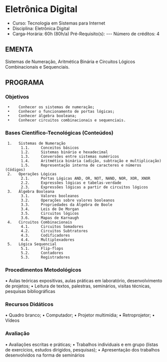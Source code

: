 # Eletrônica Digital 

* Curso: Tecnologia em Sistemas para Internet
* Disciplina: Eletrônica Digital                                                          
* Carga-Horária: 60h (80h/a)
    Pré-Requisito(s): ---                                                                     Número de créditos: 4

## EMENTA

Sistemas de Numeração, Aritmética Binária e Circuitos Lógicos Combinacionais e Sequenciais.

## PROGRAMA
### Objetivos

     •    Conhecer os sistemas de numeração;
     •    Conhecer o funcionamento de portas lógicas;
     •    Conhecer álgebra booleana;
     •    Conhecer circuitos combinacionais e sequenciais.

### Bases Científico-Tecnológicas (Conteúdos)

     1.   Sistemas de Numeração
           1.1.     Conceitos básicos
           1.2.     Sistemas binário e hexadecimal
           1.3.     Conversões entre sistemas numéricos
           1.4.     Aritmética binária (adição, subtração e multiplicação)
           1.5.     Representação interna de caracteres e números (Códigos)
     2.   Operações Lógicas
           2.1.     Portas Lógicas AND, OR, NOT, NAND, NOR, XOR, XNOR
           2.2.     Expressões lógicas e tabelas-verdade
           2.3.     Expressões lógicas a partir de circuitos lógicos
     3.   Álgebra Booleana
           3.1.     Valores booleanos
           3.2.     Operações sobre valores booleanos
           3.3.     Propriedades da Álgebra de Boole
           3.4.     Leis de De Morgan
           3.5.     Circuitos lógicos
           3.6.     Mapas de Karnaugh
     4.   Circuitos Combinacionais
           4.1.     Circuitos Somadores
           4.2.     Circuitos Subtratores
           4.3.     Codificadores
           4.4.     Multiplexadores
     5.   Lógica Sequencial
           5.1.     Flip-flops
           5.2.     Contadores
           5.3.     Registradores

### Procedimentos Metodológicos

•    Aulas teóricas expositivas, aulas práticas em laboratório, desenvolvimento de projetos;
•    Leitura de textos, palestras, seminários, visitas técnicas, pesquisas bibliográficas

### Recursos Didáticos
•    Quadro branco;
•    Computador;
•    Projetor multimídia;
•    Retroprojetor;
•    Vídeos
### Avaliação

•    Avaliações escritas e práticas;
•    Trabalhos individuais e em grupo (listas de exercícios, estudos dirigidos, pesquisas);
•    Apresentação dos trabalhos desenvolvidos na forma de seminários

